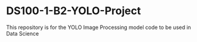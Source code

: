 # DS100-1-B2-YOLO-Project

This repository is for the YOLO Image Processing model code to be used in Data Science 

